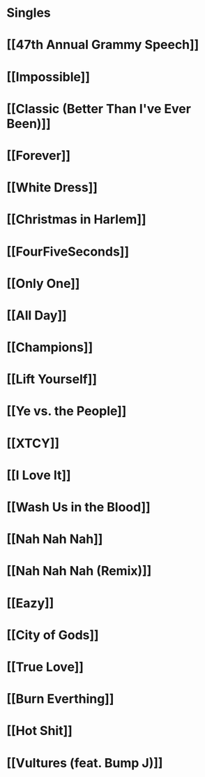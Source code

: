 # Singles

# [[47th Annual Grammy Speech]]

# [[Impossible]]

# [[Classic (Better Than I've Ever Been)]]

# [[Forever]]

# [[White Dress]]

# [[Christmas in Harlem]]

# [[FourFiveSeconds]]

# [[Only One]]

# [[All Day]]

# [[Champions]]

# [[Lift Yourself]]

# [[Ye vs. the People]]

# [[XTCY]]

# [[I Love It]]

# [[Wash Us in the Blood]]

# [[Nah Nah Nah]]

# [[Nah Nah Nah (Remix)]]

# [[Eazy]]
# [[City of Gods]]

# [[True Love]]

# [[Burn Everthing]]

# [[Hot Shit]]

# [[Vultures   (feat. Bump J)]]